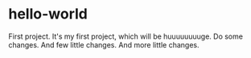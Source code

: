 # hello-world
First project.
It's my first project, which will be huuuuuuuuge.
Do some changes.
And few little changes.
And more little changes.

